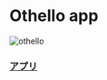 # Othello app

![othello](https://user-images.githubusercontent.com/65332745/122660900-1dded180-d1c0-11eb-88f5-859f53554aa0.png)

### [アプリ](https://kk-othello-2dd1c.web.app/)
